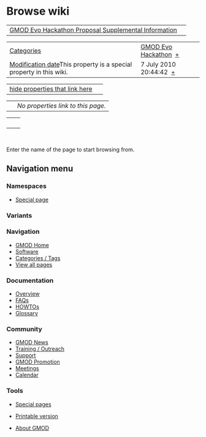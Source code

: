 



<span id="top"></span>




# <span dir="auto">Browse wiki</span>






|  |  |
|----|----|
| [GMOD Evo Hackathon Proposal Supplemental Information](/wiki/GMOD_Evo_Hackathon_Proposal_Supplemental_Information "GMOD Evo Hackathon Proposal Supplemental Information") |  |

|  |  |
|----|----|
| [Categories](/wiki/Special%3ACategories "Special%3ACategories") | <span class="smwb-value">[GMOD Evo Hackathon](/wiki/Category%3AGMOD_Evo_Hackathon "Category%3AGMOD Evo Hackathon")  <span class="smwsearch">[+](/wiki/Special%3ASearchByProperty/GMOD-20Evo-20Hackathon "Special%3ASearchByProperty/GMOD-20Evo-20Hackathon")</span></span> |
| <span class="smw-highlighter" data-type="1" state="inline" data-title="Property"><span class="smwbuiltin">[Modification date](/wiki/Property:Modification_date "Property:Modification date")</span><span class="smwttcontent">This property is a special property in this wiki.</span></span> | <span class="smwb-value">7 July 2010 20:44:42  <span class="smwsearch">[+](/wiki/Special%3ASearchByProperty/Modification-20date/7-20July-202010-2020:44:42 "Special%3ASearchByProperty/Modification-20date/7-20July-202010-2020:44:42")</span></span> |

<span id="smw_browse_incoming"></span>

|  |  |
|----|----|
| [hide properties that link here](/mediawiki/index.php?title=Special:Browse&offset=0&dir=out&article=GMOD+Evo+Hackathon+Proposal+Supplemental+Information)  |  |

|     |                                    |
|-----|------------------------------------|
|     | *No properties link to this page.* |

|     |     |
|-----|-----|
|     |     |

 

Enter the name of the page to start browsing from.  








## Navigation menu



### Namespaces

- <span id="ca-nstab-special">[Special
  page](/wiki/Special%3ABrowse/GMOD_Evo_Hackathon_Proposal_Supplemental_Information "This is a special page, you cannot edit the page itself")</span>


### 

### Variants[](#)









<a href="/wiki/Main_Page"
style="background-image: url(http://gmod.org/images/GMOD-cogs.png);"
title="Visit the main page"></a>


### Navigation



- <span id="n-GMOD-Home">[GMOD Home](/wiki/Main_Page)</span>
- <span id="n-Software">[Software](/wiki/GMOD_Components)</span>
- <span id="n-Categories-.2F-Tags">[Categories /
  Tags](/wiki/Categories)</span>
- <span id="n-View-all-pages">[View all
  pages](/wiki/Special:AllPages)</span>




### Documentation



- <span id="n-Overview">[Overview](/wiki/Overview)</span>
- <span id="n-FAQs">[FAQs](/wiki/Category%3AFAQ)</span>
- <span id="n-HOWTOs">[HOWTOs](/wiki/Category%3AHOWTO)</span>
- <span id="n-Glossary">[Glossary](/wiki/Glossary)</span>




### Community



- <span id="n-GMOD-News">[GMOD News](/wiki/GMOD_News)</span>
- <span id="n-Training-.2F-Outreach">[Training /
  Outreach](/wiki/Training_and_Outreach)</span>
- <span id="n-Support">[Support](/wiki/Support)</span>
- <span id="n-GMOD-Promotion">[GMOD
  Promotion](/wiki/GMOD_Promotion)</span>
- <span id="n-Meetings">[Meetings](/wiki/Meetings)</span>
- <span id="n-Calendar">[Calendar](/wiki/Calendar)</span>




### Tools



- <span id="t-specialpages"><a href="/wiki/Special%3ASpecialPages" accesskey="q"
  title="A list of all special pages [q]">Special pages</a></span>
- <span id="t-print"><a
  href="/mediawiki/index.php?title=Special%3ABrowse/GMOD_Evo_Hackathon_Proposal_Supplemental_Information&amp;printable=yes"
  rel="alternate" accesskey="p"
  title="Printable version of this page [p]">Printable version</a></span>





- <span id="footer-places-about">[About
  GMOD](/wiki/GMOD%3AAbout "GMOD%3AAbout")</span>

<!-- -->




